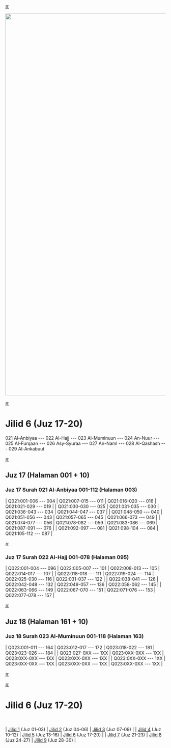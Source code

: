 ---
---

[&#x213C;](#idxXXX)<br id="idx000">

<img src="{{ site.baseurl }}/assets/images/z4816-02.jpg" style="width:1199px;">

[&#x213C;](#)<br id="idx1">
# Jilid 6 (Juz 17-20)

021 Al-Anbiyaa --- 022 Al-Hajj --- 023 Al-Muminuun --- 024 An-Nuur --- 
025 Al-Furqaan --- 026 Asy-Syuraa --- 027 An-Naml --- 028 Al-Qashash --- 029 Al-Ankabuut

[&#x213C;](#)<br id="idx617021001">

## Juz 17 (Halaman 001 + 10)

### Juz 17 Surah 021 Al-Anbiyaa 001-112 (Halaman 003)

| Q021:001-006 --- 004 | Q021:007-015 --- 011 | Q021:016-020 --- 016 | Q021:021-029 --- 019 |
| Q021:030-030 --- 025 | Q021:031-035 --- 030 | Q021:036-043 --- 034 | Q021:044-047 --- 037 |
| Q021:048-050 --- 040 | Q021:051-056 --- 043 | Q021:057-065 --- 045 | Q021:066-073 --- 049 |
| Q021:074-077 --- 056 | Q021:078-082 --- 059 | Q021:083-086 --- 069 | Q021:087-091 --- 076 |
| Q021:092-097 --- 081 | Q021:098-104 --- 084 | Q021:105-112 --- 087 |

[&#x213C;](#)<br id="idx617021001">

### Juz 17 Surah 022 Al-Hajj 001-078 (Halaman 095)

| Q022:001-004 --- 096 | Q022:005-007 --- 101 | Q022:008-013 --- 105 | Q022:014-017 --- 107 |
| Q022:018-018 --- 111 | Q022:019-024 --- 114 | Q022:025-030 --- 116 | Q022:031-037 --- 122 |
| Q022:038-041 --- 126 | Q022:042-048 --- 132 | Q022:049-057 --- 136 | Q022:058-062 --- 145 |
| Q022:063-066 --- 149 | Q022:067-070 --- 151 | Q022:071-076 --- 153 | Q022:077-078 --- 157 |

[&#x213C;](#)<br id="idx617022001">

## Juz 18 (Halaman 161 + 10)

### Juz 18 Surah 023 Al-Muminuun 001-118 (Halaman 163)

| Q023:001-011 --- 164 | Q023:012-017 --- 172 | Q023:018-022 --- 181 | Q023:023-026 --- 184 |
| Q023:027-0XX --- 1XX | Q023:0XX-0XX --- 1XX | Q023:0XX-0XX --- 1XX | Q023:0XX-0XX --- 1XX |
| Q023:0XX-0XX --- 1XX | Q023:0XX-0XX --- 1XX | Q023:0XX-0XX --- 1XX | Q023:0XX-0XX --- 1XX |

[&#x213C;](#)<br id="idx61702100X">

[&#x213C;](#)<br id="idxA">
# Jilid 6 (Juz 17-20)
<br id="XYZZY">

| [Jilid 1](001.md) (Juz 01-03) | [Jilid 2](002.md) (Juz 04-06) | [Jilid 3](003.md) (Juz 07-09) |
| [Jilid 4](004.md) (Juz 10-12) | [Jilid 5](005.md) (Juz 13-16) | [Jilid 6](006.md) (Juz 17-20) |
| [Jilid 7](007.md) (Juz 21-23) | [Jilid 8](008.md) (Juz 24-27) | [Jilid 9](009.md) (Juz 28-30) |


